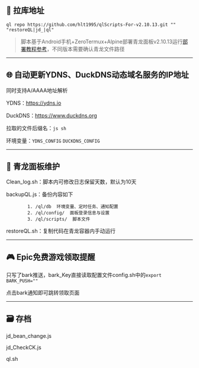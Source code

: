 ## 🔗 拉库地址

```plaintext
ql repo https://github.com/hlt1995/qlScripts-For-v2.10.13.git "" "restoreQL|jd_|ql"
```
> 脚本基于Android手机+ZeroTermux+Alpine部署青龙面板v2.10.13运行[部署教程参考](https://blog.csdn.net/SXIAOtian/article/details/124820799)，不同版本需要确认青龙文件路径
---

## 🌐 自动更新YDNS、DuckDNS动态域名服务的IP地址

同时支持A/AAAA地址解析

YDNS：https://ydns.io

DuckDNS：https://www.duckdns.org

拉取的文件后缀名：`js sh`

环境变量：`YDNS_CONFIG` `DUCKDNS_CONFIG`

---

## 🐲 青龙面板维护

Clean_log.sh：脚本内可修改日志保留天数，默认为10天

backupQL.js：备份内容如下

            1. /ql/db  环境变量、定时任务、通知配置
            2. /ql/config/  面板登录信息与设置
            3. /ql/scripts/  脚本文件
     
restoreQL.sh：复制代码在青龙容器内手动运行

---

## 🎮️ Epic免费游戏领取提醒

只写了bark推送，bark_Key直接读取配置文件config.sh中的`export BARK_PUSH=""`

点击bark通知即可跳转领取页面

---

## 🗃️ 存档

jd_bean_change.js

jd_CheckCK.js

ql.sh
